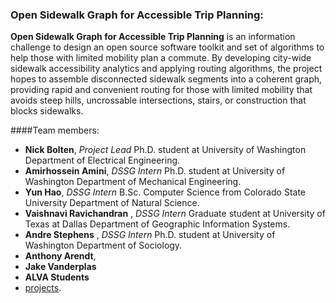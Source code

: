 ### Open Sidewalk Graph for Accessible Trip Planning:

**Open Sidewalk Graph for Accessible Trip Planning** is an information challenge to design an open source software toolkit and set of algorithms to help those with limited mobility plan a commute. By developing city-wide sidewalk accessibility analytics and applying routing algorithms, the project hopes to assemble disconnected sidewalk segments into a coherent graph, providing rapid and convenient routing for those with limited mobility that avoids steep hills, uncrossable intersections, stairs, or construction that blocks sidewalks.

####Team members:
* **Nick Bolten**, *Project Lead*
Ph.D. student at University of Washington Department of Electrical Engineering.
* **Amirhossein Amini**, *DSSG Intern*
Ph.D. student at University of Washington Department of Mechanical Engineering.
* **Yun Hao**, *DSSG Intern*
B.Sc. Computer Science from Colorado State University Department of Natural Science.
* **Vaishnavi Ravichandran** , *DSSG Intern*
Graduate student at University of Texas at Dallas Department of Geographic Information Systems.
* **Andre Stephens** , *DSSG Intern*
Ph.D. student at University of Washington Department of Sociology.
* **Anthony Arendt**,
* **Jake Vanderplas**
* **ALVA Students**
* [projects](https://github.com/yunhaolucky/DSSG_sidewalk/).
